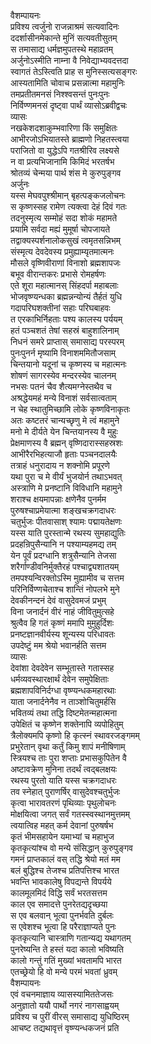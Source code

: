 वैशम्पायनः  
प्रविश्य त्वर्जुनो राजन्नाश्रमं सत्यवादिनः  
ददर्शासीनमेकान्ते मुनिं सत्यवतीसुतम्  
स तमासाद्य धर्मज्ञमुपतस्थे महाव्रतम्  
अर्जुनोऽस्मीति नाम्ना वै निवेद्याभ्यवदत्तदा  
स्वागतं तेऽस्त्विति प्राह स मुनिस्सत्यसङ्गरः  
आस्यतामिति चोवाच प्रसन्नात्मा महामुनिः  
तमप्रतीतमनसं निश्श्वसन्तं पुनःपुनः  
निर्विण्णमनसं दृष्ट्वा पार्थं व्यासोऽब्रवीद्वचः  
व्यासः  
नखकेशदशाकुम्भवारिणा किं समुक्षितः  
आभीरजोऽभियातस्ते ब्राह्मणो निहतस्त्वया  
पराजितो वा युद्धेऽपि गतश्रीरिव लक्ष्यसे  
न वा प्रत्यभिजानामि किमिदं भरतर्षभ  
श्रोतव्यं चेन्मया पार्थ शंस मे कुरुपुङ्गव  
अर्जुनः  
यस्स मेघवपुश्श्रीमान् बृहत्पङ्कजलोचनः  
स कृष्णस्सह रामेण त्यक्त्वा देहं दिवं गतः  
तदनुस्मृत्य सम्मोहं सदा शोकं महामते  
प्रयामि सर्वदा मह्यं मुमूर्षा चोपजायते  
तद्वाक्यस्पर्शनालोकसुखं त्वमृतसन्निभम्  
संस्मृत्य देवदेवस्य प्रमुह्याम्यृतमात्मनः  
मौसले वृष्णिवीराणां विनाशो ब्रह्मशापजः  
बभूव वीरान्तकरः प्रभासे रोमहर्षणः  
एते शूरा महात्मानस् सिंहदर्पा महाबलाः  
भोजवृष्ण्यन्धका ब्रह्मन्नन्योन्यं तैर्हतं युधि  
गदापरिघशक्तीनां सहाः परिघबाहवः  
त एरकाभिर्निहताः पश्य कालस्य पर्ययम्  
हतं पञ्चशतं तेषां सहस्रं बाहुशालिनाम्  
निधनं समरे प्राप्तास् समासाद्य परस्परम्  
पुनःपुनर्न मृष्यामि विनाशममितौजसाम्  
चिन्तयानो यदूनां च कृष्णस्य च महात्मनः  
शोषणं सागरस्येव मन्दरस्येव चालनम्  
नभसः पतनं चैव शैत्यमग्नेस्तथैव च  
अश्रद्धेयमहं मन्ये विनाशं सर्वसात्वताम्  
न चेह स्थातुमिच्छामि लोके कृष्णविनाकृतः  
अतः कष्टतरं चान्यच्छृणु मे त्वं महामुने  
मनो मे दीर्यते येन चिन्तयानस्य वै मुहुः  
प्रेक्षमाणस्य वै ब्रह्मन् वृष्णिदारास्सहस्रशः  
आभीरैरभिहत्याजौ हृताः पञ्चनदालयैः  
तत्राहं धनुरादाय न शक्नोमि प्रपूरणे  
यथा पुरा च मे वीर्यं भुजयोर्न तथाऽभवत्  
अस्त्राणि मे प्रनष्टानि विविधानि महामुने  
शराश्च क्षयमापन्नाः क्षणेनैव पुनर्मम  
पुरुषश्चाप्रमेयात्मा शङ्खचक्रगदाधरः  
चतुर्भुजः पीतवासाश् श्यामः पद्मायतेक्षणः  
यस्स याति पुरस्तान्मे रथस्य सुमहाद्युतिः  
प्रदहन्रिपुसैन्यानि न पश्याम्यहमद्य तम्  
येन पूर्वं प्रदग्धानि शत्रुसैन्यानि तेजसा  
शरैर्गाण्डीवनिर्मुक्तैरहं पश्चाद्व्यशातयम्  
तमपश्यन्विरक्तोऽस्मि मुह्यामीव च सत्तम  
परिनिर्विण्णचेताश्च शान्तिं नोपलभे मुने  
देवकीनन्दनं देवं वासुदेवमजं प्रभुम्  
विना जनार्दनं वीरं नाहं जीवितुमुत्सहे  
श्रुत्वैव हि गतं कृष्णं ममापि मुमुहुर्दिशः  
प्रनष्टज्ञानवीर्यस्य शून्यस्य परिधावतः  
उपदेष्टुं मम श्रेयो भवानर्हति सत्तम  
व्यासः   
देवांशा देवदेवेन सम्भूतास्ते गतास्सह  
धर्मव्यवस्थारक्षार्थं देवेन समुपेक्षिताः  
ब्रह्मशापविनिर्दग्धा वृष्ण्यन्धकमहारथाः  
याता जनार्दनेनैव न ताञ्शोचितुमर्हसि  
भवितव्यं तथा तद्धि दिष्टमेतन्महात्मना  
उपेक्षितं च कृष्णेन शक्तेनापि व्यपोहितुम्  
त्रैलोक्यमपि कृष्णो हि कृत्स्नं स्थावरजङ्गमम्  
प्रभुरेतान् वृथा कर्तुं किमु शापं मनीषिणाम्  
स्त्रियश्च ताः पुरा शप्ताः प्रभासकुपितेन वै  
अष्टावक्रेण मुनिना तदर्थं त्वद्बलक्षयः  
रथस्य पुरतो याति यस्स चक्रगदाधरः  
तव स्नेहात् पुराणर्षिर् वासुदेवश्चतुर्भुजः  
कृत्वा भारावतरणं पृथिव्याः पृथुलोचनः  
मोक्षयित्वा जगत् सर्वं गतस्स्वस्थानमुत्तमम्  
त्वयात्विह महत् कर्म देवानां पुरुषर्षभ  
कृतं भीमसहायेन यमाभ्यां च महाभुज  
कृतकृत्यांश्च वो मन्ये संसिद्धान् कुरुपुङ्गव  
गमनं प्राप्तकालं वस् तद्धि श्रेयो मतं मम  
बलं बुद्धिश्च तेजश्च प्रतिपत्तिश्च भारत  
भवन्ति भावकालेषु विपद्यन्ते विपर्यये  
कालमूलमिदं विद्धि सर्वं भरतसत्तम  
काल एव समादत्ते पुनरेतद्यदृच्छया  
स एव बलवान् भूत्वा पुनर्भवति दुर्बलः  
स एवेशश्च भूत्वा हि परैराज्ञाप्यते पुनः  
कृतकृत्यानि चास्त्राणि गतान्यद्य यथागतम्  
पुनरेष्यन्ति ते हस्तं यदा कालो भविष्यति  
कालो गन्तुं गतिं मुख्यां भवतामपि भारत  
एतच्छ्रेयो हि वो मन्ये परमं भवतां ध्रुवम्  
वैशम्पायनः  
एवं वचनमाज्ञाय व्यासस्यामिततेजसः  
अनुज्ञातो ययौ पार्थो नगरं नागसाह्वयम्  
प्रविश्य च पुरीं वीरस् समासाद्य युधिष्ठिरम्  
आचष्ट तद्यथावृत्तं वृष्ण्यन्धकजनं प्रति   
